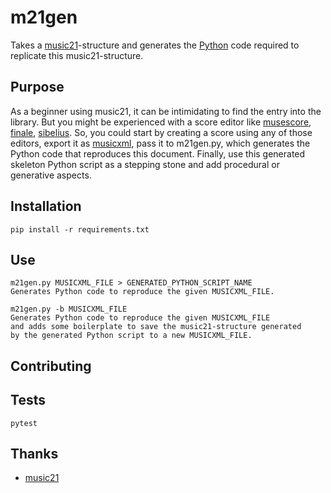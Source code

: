 # m21gen

Takes a [music21](https://web.mit.edu/music21/)-structure and generates the
[Python](https://www.python.org/) code required to replicate this music21-structure.

## Purpose
As a beginner using music21, it can be intimidating to find the entry into the
library. But you might be experienced with a score editor like
[musescore](https://musescore.org), [finale](https://www.finalemusic.com),
[sibelius](https://www.avid.com/sibelius). So, you could start by creating a
score using any of those editors, export it as
[musicxml](https://www.musicxml.com), pass it to m21gen.py, which generates the
Python code that reproduces this document.  Finally, use this generated
skeleton Python script as a stepping stone and add procedural or generative
aspects.

## Installation
```
pip install -r requirements.txt
```

## Use
```
m21gen.py MUSICXML_FILE > GENERATED_PYTHON_SCRIPT_NAME
Generates Python code to reproduce the given MUSICXML_FILE.

m21gen.py -b MUSICXML_FILE
Generates Python code to reproduce the given MUSICXML_FILE
and adds some boilerplate to save the music21-structure generated
by the generated Python script to a new MUSICXML_FILE.
```

## Contributing

## Tests
```
pytest
```

## Thanks
- [music21](https://web.mit.edu/music21/)
